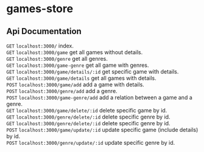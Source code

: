 # games-store

## Api Documentation

```GET``` ```localhost:3000/``` index. <br>
```GET``` ```localhost:3000/game``` get all games without details. <br>
```GET``` ```localhost:3000/genre``` get all genres. <br>
```GET``` ```localhost:3000/game-genre``` get all game with genres. <br>
```GET``` ```localhost:3000/game/details/:id``` get specific game with details. <br>
```GET``` ```localhost:3000/game/details``` get all games with details. <br>
```POST``` ```localhost:3000/game/add``` add a game with details. <br>
```POST``` ```localhost:3000/genre/add``` add a genre. <br>
```POST``` ```localhost:3000/game-genre/add``` add a relation between a game and a genre. <br>
```GET``` ```localhost:3000/game/delete/:id``` delete specific game by id. <br>
```GET``` ```localhost:3000/genre/delete/:id``` delete specific genre by id. <br>
```GET``` ```localhost:3000/genre/delete/:id``` delete specific genre by id. <br>
```POST``` ```localhost:3000/game/update/:id``` update specific game (include details) by id. <br>
```POST``` ```localhost:3000/genre/update/:id``` update specific genre by id. <br>
